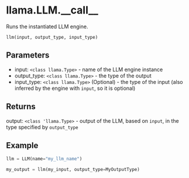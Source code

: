 # llama.LLM.\_\_call\_\_

Runs the instantiated LLM engine.

```
llm(input, output_type, input_type)
```

## Parameters

-   input: `<class llama.Type>` - name of the LLM engine instance
-   output_type: `<class llama.Type>` - the type of the output
-   input_type: `<class llama.Type>` (Optional) - the type of the input (also inferred by the engine with `input`, so it is optional)

## Returns

output: `<class 'llama.Type>` - output of the LLM, based on `input`, in the type specified by `output_type`

## Example

```python
llm = LLM(name="my_llm_name")

my_output = llm(my_input, output_type=MyOutputType)
```
